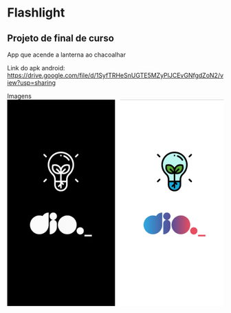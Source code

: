 # Flashlight

## Projeto de final de curso

App que acende a lanterna ao chacoalhar

Link do apk android:
https://drive.google.com/file/d/1SyfTRHeSnUGTE5MZyPlJCEvGNfgdZoN2/view?usp=sharing

Imagens
![image](https://raw.githubusercontent.com/venerfruet/images/main/flashlight.jpg)